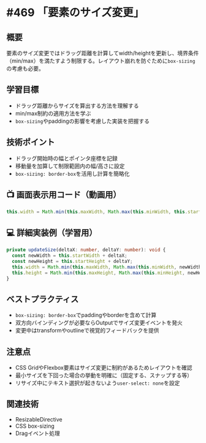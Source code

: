# #469 「要素のサイズ変更」

## 概要
要素のサイズ変更ではドラッグ距離を計算してwidth/heightを更新し、境界条件（min/max）を満たすよう制限する。レイアウト崩れを防ぐために`box-sizing`の考慮も必要。

## 学習目標
- ドラッグ距離からサイズを算出する方法を理解する
- min/max制約の適用方法を学ぶ
- `box-sizing`やpaddingの影響を考慮した実装を把握する

## 技術ポイント
- ドラッグ開始時の幅とポインタ座標を記録
- 移動量を加算して制限範囲内の幅/高さに設定
- `box-sizing: border-box`を活用し計算を簡略化

## 📺 画面表示用コード（動画用）
```typescript
this.width = Math.min(this.maxWidth, Math.max(this.minWidth, this.startWidth + deltaX));
```

## 💻 詳細実装例（学習用）
```typescript
private updateSize(deltaX: number, deltaY: number): void {
  const newWidth = this.startWidth + deltaX;
  const newHeight = this.startHeight + deltaY;
  this.width = Math.min(this.maxWidth, Math.max(this.minWidth, newWidth));
  this.height = Math.min(this.maxHeight, Math.max(this.minHeight, newHeight));
}
```

## ベストプラクティス
- `box-sizing: border-box`でpaddingやborderを含めて計算
- 双方向バインディングが必要ならOutputでサイズ変更イベントを発火
- 変更中はtransformやoutlineで視覚的フィードバックを提供

## 注意点
- CSS GridやFlexbox要素はサイズ変更に制約があるためレイアウトを確認
- 最小サイズを下回った場合の挙動を明確に（固定する、スナップする等）
- リサイズ中にテキスト選択が起きないよう`user-select: none`を設定

## 関連技術
- ResizableDirective
- CSS box-sizing
- Dragイベント処理
